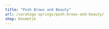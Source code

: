 ```yaml
---
title: "Posh Brows and Beauty"
url: /saratoga-springs/posh-brows-and-beauty/
shop: Kosmetik
---
```

